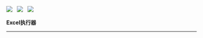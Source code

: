![](https://img.shields.io/badge/version-2022.1-green.svg) &nbsp; ![](https://img.shields.io/badge/builder-success-green.svg) &nbsp;
![](https://img.shields.io/badge/Author-Gjing-green.svg) &nbsp;   

**Excel执行器**

---